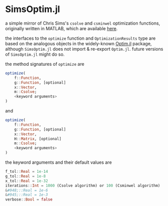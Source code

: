 # SimsOptim.jl

a simple mirror of Chris Sims's `csolve` and `csminwel` optimization functions, originally written in MATLAB, which are available [here](http://sims.princeton.edu/yftp/optimize/).

the interfaces to the `optimize` function and `OptimizationResults` type are based on the analogous objects in the widely-known [Optim.jl](https://julianlsolvers.github.io/Optim.jl/stable/) package, although `SimsOptim.jl` does not import & re-export `Optim.jl`. future versions of `SimsOptim.jl` might do so.

the method signatures of `optimize` are
```julia
optimize(
    f::Function,
    g::Function, [optional]
    x::Vector,
    m::Csolve;
    <keyword arguments>
)
```
and
```julia
optimize(
    f::Function,
    g::Function, [optional]
    x::Vector,
    H::Matrix, [optional]
    m::Csolve;
    <keyword arguments>
)
```
the keyword arguments and their default values are
```julia
f_tol::Real = 1e-14
g_tol::Real = 1e-8
x_tol::Real = 1e-32
iterations::Int = 1000 (Csolve algorithm) or 100 (Csminwel algorithm)
&#948;::Real = 1e-6
&#945;::Real = 1e-3
verbose::Bool = false
```
